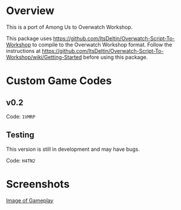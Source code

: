 # Overview

This is a port of Among Us to Overwatch Workshop.

This package uses https://github.com/ItsDeltin/Overwatch-Script-To-Workshop to compile to the Overwatch Workshop format.
Follow the instructions at https://github.com/ItsDeltin/Overwatch-Script-To-Workshop/wiki/Getting-Started before using this package.

# Custom Game Codes

## v0.2
Code: `1VMRP`

## Testing
This version is still in development and may have bugs.

Code: `H4TN2`

# Screenshots

[Image of Gameplay](https://hoane.github.io/images/Among-Us-Overwatch.png)